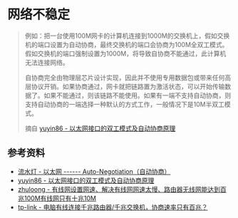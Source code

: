 # 网络不稳定

>  例如：把一台使用100M网卡的计算机连接到1000M的交换机上，假如交换机的端口设置为自动协商，最终交换机的端口会协商为100M全双工模式。假如交换机的端口强制设置为1000M，将导致自协商不能通过，此计算机无法连接网络。
>
> 自协商完全由物理层芯片设计实现，因此并不使用专用数据包或带来任何高层协议开销。如果协商通过，网卡就把链路置为激活状态，可以开始传输数据了。如果不能通过，则该链路不能使用。如果有一端不支持自动协商，则支持自动协商的一端选择一种默认的方式工作，一般情况下是10M半双工模式。
> 
>
> 摘自 [yuyin86 - 以太网接口的双工模式及自动协商原理](https://blog.csdn.net/yuyin86/article/details/25460029)

## 参考资料

* [流水灯 - 以太网 ------ Auto-Negotiation（自动协商）](https://www.cnblogs.com/god-of-death/p/9362841.html)
* [yuyin86 - 以太网接口的双工模式及自动协商原理](https://blog.csdn.net/yuyin86/article/details/25460029)
* [zhuloong - 有线网设置网速、解决有线网网速太慢、路由器无线网能达到百兆100M有线网只有十兆10M](https://blog.csdn.net/qq_45094823/article/details/132509778)
* [tp-link - 电脑有线连接千兆路由器/千兆交换机，协商速率只有百兆？](https://smb.tp-link.com.cn/service/detail_article_3522.html)